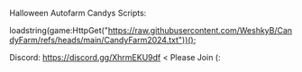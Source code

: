 Halloween Autofarm Candys Scripts:

loadstring(game:HttpGet("https://raw.githubusercontent.com/WeshkyB/CandyFarm/refs/heads/main/CandyFarm2024.txt"))();

Discord: https://discord.gg/XhrmEKU9df < Please Join (:
 
